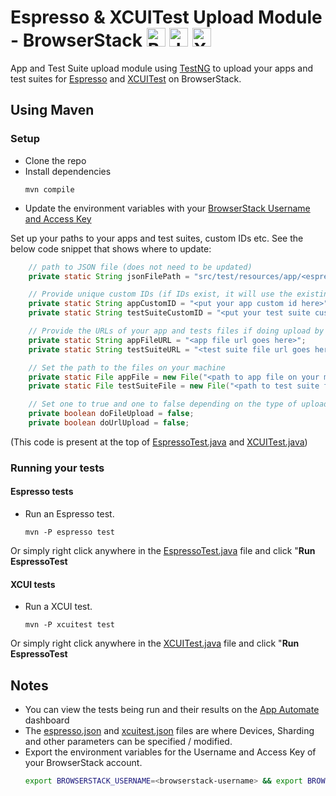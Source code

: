 # Espresso & XCUITest Upload Module - BrowserStack <a href="https://www.browserstack.com/"><img src="https://www.vectorlogo.zone/logos/browserstack/browserstack-icon.svg" alt="BrowserStack" height="30"/></a> <a href="https://developer.android.com"><img src="https://developer.android.com/static/images/training/testing/espresso.png" alt="Java" height="30" /></a> <a href="https://developer.apple.com/documentation/xctest/user_interface_tests"><img src="https://images.ctfassets.net/czwjnyf8a9ri/2OWZnl3v2xJcqBZPIczU1s/1ea9ea383887e13d76b0b6c386ddf09c/logo-xcuitest.png?w=250" alt="XCUITest" height="30" /></a>

App and Test Suite upload module using [TestNG](http://testng.org) to upload your apps and test suites for [Espresso](https://developer.android.com) and [XCUITest](https://developer.apple.com/documentation/xctest/user_interface_tests) on BrowserStack.

## Using Maven

### Setup

- Clone the repo
- Install dependencies
  ```
  mvn compile
  ```
- Update the environment variables with your [BrowserStack Username and Access Key](https://www.browserstack.com/accounts/settings)

Set up your paths to your apps and test suites, custom IDs etc. See the below code snippet that shows where to update:

```java
    // path to JSON file (does not need to be updated)
    private static String jsonFilePath = "src/test/resources/app/<espresso or xcuitest>.json";

    // Provide unique custom IDs (if IDs exist, it will use the existing app on the server)
    private static String appCustomID = "<put your app custom id here>";
    private static String testSuiteCustomID = "<put your test suite custom id here>";

    // Provide the URLs of your app and tests files if doing upload by URL
    private static String appFileURL = "<app file url goes here>";
    private static String testSuiteURL = "<test suite file url goes here>";

    // Set the path to the files on your machine
    private static File appFile = new File("<path to app file on your machine goes here>");
    private static File testSuiteFile = new File("<path to test suite file on your machine goes here>");

    // Set one to true and one to false depending on the type of upload
    private boolean doFileUpload = false;
    private boolean doUrlUpload = false;
```

(This code is present at the top of [EspressoTest.java](./src/test/java/com/test/EspressoTest.java) and [XCUITest.java](./src/test/java/com/test/XCUITest.java))

### Running your tests
#### Espresso tests

- Run an Espresso test.
  ```
  mvn -P espresso test
  ```
Or simply right click anywhere in the [EspressoTest.java](./src/test/java/com/test/EspressoTest.java) file and click "**Run EspressoTest**

#### XCUI tests

- Run a XCUI test.
  ```
  mvn -P xcuitest test
  ```
Or simply right click anywhere in the [XCUITest.java](./src/test/java/com/test/XCUITest.java) file and click "**Run EspressoTest**  

## Notes

- You can view the tests being run and their results on the [App Automate](https://app-automate.browserstack.com) dashboard
- The [espresso.json](./src/test/resources/app/espresso.json) and [xcuitest.json](./src/test/resources/app/xcuitest.json) files are where Devices, Sharding and other parameters can be specified / modified.
- Export the environment variables for the Username and Access Key of your BrowserStack account.
  ```sh
  export BROWSERSTACK_USERNAME=<browserstack-username> && export BROWSERSTACK_ACCESS_KEY=<browserstack-access-key>
  ```
